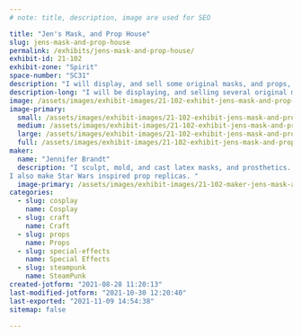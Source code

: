 ```yaml
---
# note: title, description, image are used for SEO

title: "Jen's Mask, and Prop House"
slug: jens-mask-and-prop-house
permalink: /exhibits/jens-mask-and-prop-house/
exhibit-id: 21-102
exhibit-zone: "Spirit"
space-number: "SC31"
description: "I will display, and sell some original masks, and props, as well have the original molds on hand. "
description-long: "I will be displaying, and selling several original masks, prosthetics, handmade costume accessories, and props, along with a few pieces from personal collection (not for sale) which include the original molds, and images of the original preloaded sculpts.  I will be actively building original props for sale on-site.  "
image: /assets/images/exhibit-images/21-102-exhibit-jens-mask-and-prop-house-photo-1630163362065-large.png
image-primary: 
  small: /assets/images/exhibit-images/21-102-exhibit-jens-mask-and-prop-house-photo-1630163362065-small.png
  medium: /assets/images/exhibit-images/21-102-exhibit-jens-mask-and-prop-house-photo-1630163362065-medium.png
  large: /assets/images/exhibit-images/21-102-exhibit-jens-mask-and-prop-house-photo-1630163362065-large.png
  full: /assets/images/exhibit-images/21-102-exhibit-jens-mask-and-prop-house-photo-1630163362065-full.png
maker: 
  name: "Jennifer Brandt"
  description: "I sculpt, mold, and cast latex masks, and prosthetics. I am also restoring a few pieces in my personal collection.
I also make Star Wars inspired prop replicas. "
  image-primary: /assets/images/exhibit-images/21-102-maker-jens-mask-and-prop-house-img-20210327-124839-medium.jpg
categories: 
  - slug: cosplay
    name: Cosplay
  - slug: craft
    name: Craft
  - slug: props
    name: Props
  - slug: special-effects
    name: Special Effects
  - slug: steampunk
    name: SteamPunk
created-jotform: "2021-08-28 11:20:13"
last-modified-jotform: "2021-10-30 12:20:40"
last-exported: "2021-11-09 14:54:38"
sitemap: false

---
```

